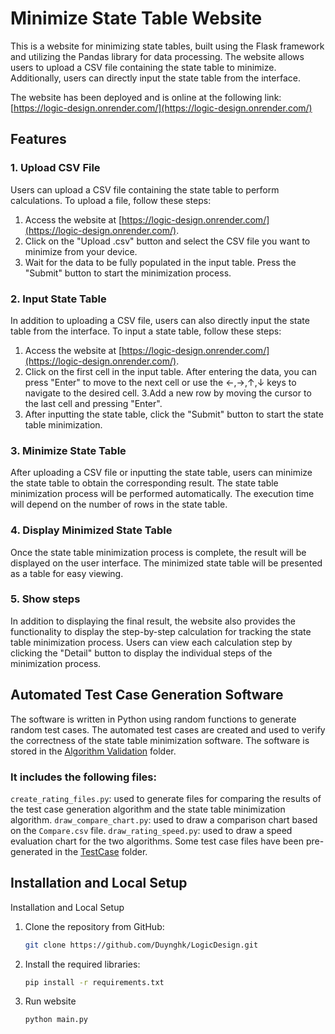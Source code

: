 Minimize State Table Website
============================

This is a website for minimizing state tables, built using the Flask framework and utilizing the Pandas library for data processing. The website allows users to upload a CSV file containing the state table to minimize. Additionally, users can directly input the state table from the interface.

The website has been deployed and is online at the following link:  [https://logic-design.onrender.com/](https://logic-design.onrender.com/)
## Features

### 1. Upload CSV File

Users can upload a CSV file containing the state table to perform calculations. To upload a file, follow these steps:

1. Access the website at [https://logic-design.onrender.com/](https://logic-design.onrender.com/).
2. Click on the "Upload .csv" button and select the CSV file you want to minimize from your device.
3. Wait for the data to be fully populated in the input table. Press the "Submit" button to start the minimization process.

### 2. Input State Table
In addition to uploading a CSV file, users can also directly input the state table from the interface. To input a state table, follow these steps:

1. Access the website at [https://logic-design.onrender.com/](https://logic-design.onrender.com/).
2. Click on the first cell in the input table. After entering the data, you can press "Enter" to move to the next cell or use the ←,→,↑,↓ keys to navigate to the desired cell.
3.Add a new row by moving the cursor to the last cell and pressing "Enter".
4. After inputting the state table, click the "Submit" button to start the state table minimization.

### 3. Minimize State Table
After uploading a CSV file or inputting the state table, users can minimize the state table to obtain the corresponding result. The state table minimization process will be performed automatically. The execution time will depend on the number of rows in the state table.

### 4. Display Minimized State Table
Once the state table minimization process is complete, the result will be displayed on the user interface. The minimized state table will be presented as a table for easy viewing.

### 5. Show steps
In addition to displaying the final result, the website also provides the functionality to display the step-by-step calculation for tracking the state table minimization process. Users can view each calculation step by clicking the "Detail" button to display the individual steps of the minimization process.

## Automated Test Case Generation Software
The software is written in Python using random functions to generate random test cases. The automated test cases are created and used to verify the correctness of the state table minimization software.
The software is stored in the [Algorithm Validation](https://github.com/Duynghk/LogicDesign/tree/master/AlgorithmValidation) folder.
### It includes the following files:
`create_rating_files.py`: used to generate files for comparing the results of the test case generation algorithm and the state table minimization algorithm.
`draw_compare_chart.py`: used to draw a comparison chart based on the `Compare.csv` file.
`draw_rating_speed.py`: used to draw a speed evaluation chart for the two algorithms.
Some test case files have been pre-generated in the [TestCase](https://github.com/Duynghk/LogicDesign/tree/master/AlgorithmValidation/TestCase) folder.
## Installation and Local Setup
Installation and Local Setup

1. Clone the repository from GitHub:
   ```bash
   git clone https://github.com/Duynghk/LogicDesign.git
2. Install the required libraries:
   ```bash
   pip install -r requirements.txt
3. Run website
   ```bash
   python main.py

